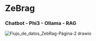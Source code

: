# ZeBrag 

### Chatbot - Phi3 - Ollama - RAG

![Flujo_de_datos_ZebRag-Página-2 drawio](https://github.com/theleywin/Project-ZebRag/assets/123096717/ee85e0c2-cd93-44ea-9547-15589421e983)
